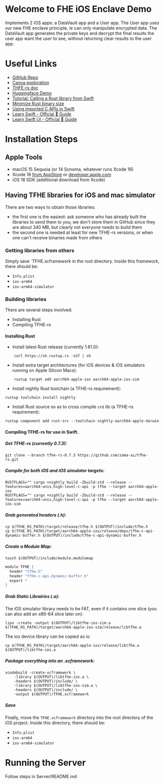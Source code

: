 #  Welcome to FHE iOS Enclave Demo  

Implements 2 iOS apps: a DataVault app and a User app. The User app uses our new FHE enclave principle, ie can only manipulate encrypted data. The DataVault app generates the private keys and decrypt the final results the user app want the user to see, without returning clear results to the user app.

# Useful Links

- [GitHub Repo](https://github.com/zama-ai/fhe_ios_demo)
- [Canva exploration](https://www.canva.com/design/DAGUeG30ET0/Yy1lAaapPuLDaMJEukOM3Q/edit)
- [THFE-rs doc](https://docs.zama.ai/tfhe-rs/get-started/quick_start)
- [Huggingface Demo](https://huggingface.co/spaces/zama-fhe/encrypted_image_filtering)
- [Tutorial: Calling a Rust library from Swift](https://medium.com/@kennethyoel/a-swiftly-oxidizing-tutorial-44b86e8d84f5)
- [Minimize Rust binary size](https://github.com/johnthagen/min-sized-rust)
- [Using imported C APIs in Swift](https://developer.apple.com/documentation/swift/imported-c-and-objective-c-apis)
- [Learn Swift - Official  Guide](https://docs.swift.org/swift-book/documentation/the-swift-programming-language)
- [Learn Swift UI - Official  Guide](https://developer.apple.com/tutorials/swiftui)

# Installation Steps

## Apple Tools
- macOS 15 Sequoia (or 14 Sonoma, whatever runs Xcode 16)
- Xcode 16 [from AppStore](https://apps.apple.com/fr/app/xcode/id497799835) or [developer.apple.com](https://developer.apple.com/download/applications/)
- iOS 18 SDK (additional download from Xcode)

## Having TFHE libraries for iOS and mac simulator

There are two ways to obtain those libraries:
- the first one is the easiest: ask someone who has already built the libraries to send them to you; we don't store them in GitHub since they are about 340 MB, but clearly not everyone needs to build them
- the second one is needed at least for new TFHE-rs versions, or when one can't receive binaries made from others

### Getting libraries from others

Simply save `TFHE.xcframework in the root directory. Inside this framework, there should be:
- `Info.plist`
- `ios-arm64`
- `ios-arm64-simulator`

### Building libraries

There are several steps involved:
- Installing Rust
- Compiling TFHE-rs

#### Installing Rust

- Install latest Rust release (currently 1.81.0):
```shell
    curl https://sh.rustup.rs -sSf | sh
``` 

- Install extra target architectures (for iOS devices & iOS simulators running on Apple Silicon Macs):
```shell
    rustup target add aarch64-apple-ios aarch64-apple-ios-sim
```

- Install nightly Rust toolchain (a TFHE-rs requirement):
```shell
rustup toolchain install nightly
```

- Install Rust source so as to cross compile `std` lib (a TFHE-rs requirement):
```shell
rustup component add rust-src --toolchain nightly-aarch64-apple-darwin
```

#### Compiling TFHE-rs for use in Swift.

##### Get TFHE-rs (currently 0.7.3):
```shell
git clone --branch tfhe-rs-0.7.3 https://github.com/zama-ai/tfhe-rs.git
```

##### Compile for both iOS and iOS simulator targets:
```shell
RUSTFLAGS="" cargo +nightly build -Zbuild-std --release --features=aarch64-unix,high-level-c-api -p tfhe --target aarch64-apple-ios
RUSTFLAGS="" cargo +nightly build -Zbuild-std --release --features=aarch64-unix,high-level-c-api -p tfhe --target aarch64-apple-ios-sim
```

##### Grab generated headers (.h):
```shell
cp $(TFHE_RS_PATH)/target/release/tfhe.h $(OUTPUT)/include/tfhe.h
cp $(TFHE_RS_PATH)/target/aarch64-apple-ios/release/deps/tfhe-c-api-dynamic-buffer.h $(OUTPUT)/include/tfhe-c-api-dynamic-buffer.h
```

##### Create a Module Map:
```shell
touch $(OUTPUT)/include/module.modulemap
```

```swift
module TFHE {
  header "tfhe.h"
  header "tfhe-c-api-dynamic-buffer.h"
  export *
}
```

##### Grab Static Librairies (.a):
The iOS simulator library needs to be FAT, even if it contains one slice (you can also add an x86-64 slice later on):
```shell
lipo -create -output $(OUTPUT)/libtfhe-ios-sim.a $(TFHE_RS_PATH)/target/aarch64-apple-ios-sim/release/libtfhe.a
```

The ios device library can be copied as is:
```shell
cp $(TFHE_RS_PATH)/target/aarch64-apple-ios/release/libtfhe.a $(OUTPUT)/libtfhe-ios.a
```

##### Package everything into an .xcframework:
```shell
xcodebuild -create-xcframework \
    -library $(OUTPUT)/libtfhe-ios.a \
    -headers $(OUTPUT)/include/ \
    -library $(OUTPUT)/libtfhe-ios-sim.a \
    -headers $(OUTPUT)/include/ \
    -output $(OUTPUT)/TFHE.xcframework
```

##### Save

Finally, move the `TFHE.xcframework` directory into the root directory of the iOS project. Inside this directory, there should be:
- `Info.plist`
- `ios-arm64`
- `ios-arm64-simulator`


# Running the Server
Follow steps in Server/README.md
